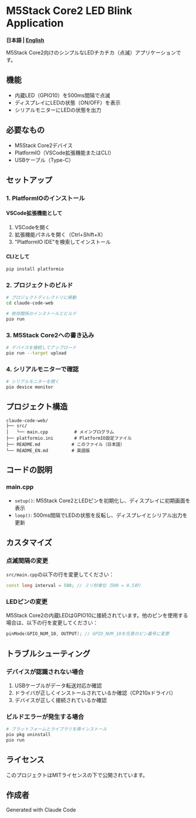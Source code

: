 # M5Stack Core2 LED Blink Application

**日本語 | [English](README_EN.md)**

M5Stack Core2向けのシンプルなLEDチカチカ（点滅）アプリケーションです。

## 機能

- 内蔵LED（GPIO10）を500ms間隔で点滅
- ディスプレイにLEDの状態（ON/OFF）を表示
- シリアルモニターにLEDの状態を出力

## 必要なもの

- M5Stack Core2デバイス
- PlatformIO（VSCode拡張機能またはCLI）
- USBケーブル（Type-C）

## セットアップ

### 1. PlatformIOのインストール

#### VSCode拡張機能として
1. VSCodeを開く
2. 拡張機能パネルを開く（Ctrl+Shift+X）
3. "PlatformIO IDE"を検索してインストール

#### CLIとして
```bash
pip install platformio
```

### 2. プロジェクトのビルド

```bash
# プロジェクトディレクトリに移動
cd claude-code-web

# 依存関係のインストールとビルド
pio run
```

### 3. M5Stack Core2への書き込み

```bash
# デバイスを接続してアップロード
pio run --target upload
```

### 4. シリアルモニターで確認

```bash
# シリアルモニターを開く
pio device monitor
```

## プロジェクト構造

```
claude-code-web/
├── src/
│   └── main.cpp          # メインプログラム
├── platformio.ini        # PlatformIO設定ファイル
├── README.md            # このファイル（日本語）
└── README_EN.md         # 英語版
```

## コードの説明

### main.cpp

- `setup()`: M5Stack Core2とLEDピンを初期化し、ディスプレイに初期画面を表示
- `loop()`: 500ms間隔でLEDの状態を反転し、ディスプレイとシリアル出力を更新

## カスタマイズ

### 点滅間隔の変更

`src/main.cpp`の以下の行を変更してください：

```cpp
const long interval = 500; // ミリ秒単位（500 = 0.5秒）
```

### LEDピンの変更

M5Stack Core2の内蔵LEDはGPIO10に接続されています。他のピンを使用する場合は、以下の行を変更してください：

```cpp
pinMode(GPIO_NUM_10, OUTPUT); // GPIO_NUM_10を任意のピン番号に変更
```

## トラブルシューティング

### デバイスが認識されない場合

1. USBケーブルがデータ転送対応か確認
2. ドライバが正しくインストールされているか確認（CP210xドライバ）
3. デバイスが正しく接続されているか確認

### ビルドエラーが発生する場合

```bash
# プラットフォームとライブラリを再インストール
pio pkg uninstall
pio run
```

## ライセンス

このプロジェクトはMITライセンスの下で公開されています。

## 作成者

Generated with Claude Code
